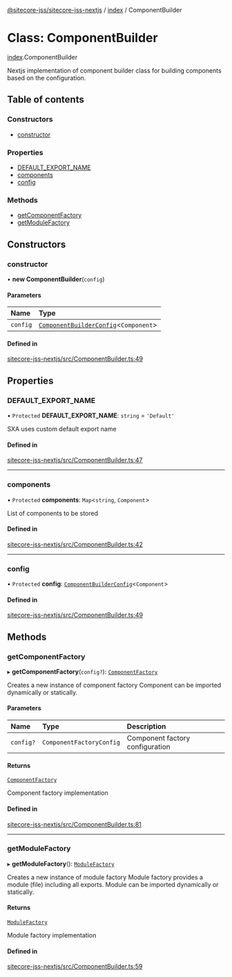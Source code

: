 [@sitecore-jss/sitecore-jss-nextjs](../README.md) / [index](../modules/index.md) / ComponentBuilder

# Class: ComponentBuilder

[index](../modules/index.md).ComponentBuilder

Nextjs implementation of component builder class for building components based on the configuration.

## Table of contents

### Constructors

- [constructor](index.ComponentBuilder.md#constructor)

### Properties

- [DEFAULT\_EXPORT\_NAME](index.ComponentBuilder.md#default_export_name)
- [components](index.ComponentBuilder.md#components)
- [config](index.ComponentBuilder.md#config)

### Methods

- [getComponentFactory](index.ComponentBuilder.md#getcomponentfactory)
- [getModuleFactory](index.ComponentBuilder.md#getmodulefactory)

## Constructors

### constructor

• **new ComponentBuilder**(`config`)

#### Parameters

| Name | Type |
| :------ | :------ |
| `config` | [`ComponentBuilderConfig`](../modules/index.md#componentbuilderconfig)<`Component`\> |

#### Defined in

[sitecore-jss-nextjs/src/ComponentBuilder.ts:49](https://github.com/Sitecore/jss/blob/d9800fcb2/packages/sitecore-jss-nextjs/src/ComponentBuilder.ts#L49)

## Properties

### DEFAULT\_EXPORT\_NAME

• `Protected` **DEFAULT\_EXPORT\_NAME**: `string` = `'Default'`

SXA uses custom default export name

#### Defined in

[sitecore-jss-nextjs/src/ComponentBuilder.ts:47](https://github.com/Sitecore/jss/blob/d9800fcb2/packages/sitecore-jss-nextjs/src/ComponentBuilder.ts#L47)

___

### components

• `Protected` **components**: `Map`<`string`, `Component`\>

List of components to be stored

#### Defined in

[sitecore-jss-nextjs/src/ComponentBuilder.ts:42](https://github.com/Sitecore/jss/blob/d9800fcb2/packages/sitecore-jss-nextjs/src/ComponentBuilder.ts#L42)

___

### config

• `Protected` **config**: [`ComponentBuilderConfig`](../modules/index.md#componentbuilderconfig)<`Component`\>

#### Defined in

[sitecore-jss-nextjs/src/ComponentBuilder.ts:49](https://github.com/Sitecore/jss/blob/d9800fcb2/packages/sitecore-jss-nextjs/src/ComponentBuilder.ts#L49)

## Methods

### getComponentFactory

▸ **getComponentFactory**(`config?`): [`ComponentFactory`](../modules/index.md#componentfactory)

Creates a new instance of component factory
Component can be imported dynamically or statically.

#### Parameters

| Name | Type | Description |
| :------ | :------ | :------ |
| `config?` | `ComponentFactoryConfig` | Component factory configuration |

#### Returns

[`ComponentFactory`](../modules/index.md#componentfactory)

Component factory implementation

#### Defined in

[sitecore-jss-nextjs/src/ComponentBuilder.ts:81](https://github.com/Sitecore/jss/blob/d9800fcb2/packages/sitecore-jss-nextjs/src/ComponentBuilder.ts#L81)

___

### getModuleFactory

▸ **getModuleFactory**(): [`ModuleFactory`](../modules/index.md#modulefactory)

Creates a new instance of module factory
Module factory provides a module (file) including all exports.
Module can be imported dynamically or statically.

#### Returns

[`ModuleFactory`](../modules/index.md#modulefactory)

Module factory implementation

#### Defined in

[sitecore-jss-nextjs/src/ComponentBuilder.ts:59](https://github.com/Sitecore/jss/blob/d9800fcb2/packages/sitecore-jss-nextjs/src/ComponentBuilder.ts#L59)
